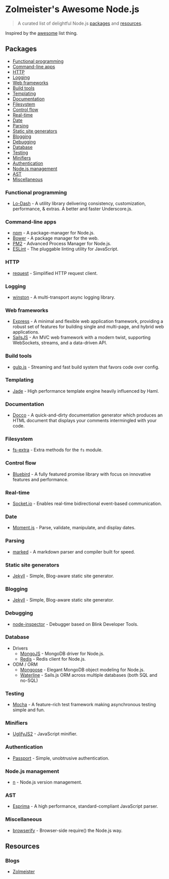 # Zolmeister's Awesome Node.js

> A curated list of delightful Node.js [packages](#packages) and [resources](#resources).

Inspired by the [awesome](https://github.com/sindresorhus/awesome) list thing.


## Packages

- [Functional programming](#functional-programming)
- [Command-line apps](#command-line-apps)
- [HTTP](#http)
- [Logging](#logging)
- [Web frameworks](#web-frameworks)
- [Build tools](#build-tools)
- [Templating](#templating)
- [Documentation](#documentation)
- [Filesystem](#filesystem)
- [Control flow](#control-flow)
- [Real-time](#real-time)
- [Date](#date)
- [Parsing](#parsing)
- [Static site generators](#static-site-generators)
- [Blogging](#blogging)
- [Debugging](#debugging)
- [Database](#database)
- [Testing](#testing)
- [Minifiers](#minifiers)
- [Authentication](#authentication)
- [Node.js management](#nodejs-management)
- [AST](#ast)
- [Miscellaneous](#miscellaneous)


### Functional programming

- [Lo-Dash](http://lodash.com) - A utility library delivering consistency, customization, performance, & extras. A better and faster Underscore.js.


### Command-line apps

- [npm](https://github.com/npm/npm/) - A package-manager for Node.js.
- [Bower](http://bower.io) - A package manager for the web.
- [PM2](https://github.com/Unitech/pm2) - Advanced Process Manager for Node.js.
- [ESLint](http://eslint.org) - The pluggable linting utility for JavaScript.



### HTTP

- [request](https://github.com/mikeal/request) - Simplified HTTP request client.


### Logging

- [winston](https://github.com/flatiron/winston) - A multi-transport async logging library.


### Web frameworks

- [Express](http://expressjs.com) - A minimal and flexible web application framework, providing a robust set of features for building single and multi-page, and hybrid web applications.
- [SailsJS](http://sailsjs.org) - An MVC web framework with a modern twist, supporting WebSockets, streams, and a data-driven API.


### Build tools

- [gulp.js](http://gulpjs.com) - Streaming and fast build system that favors code over config.


### Templating

- [Jade](https://github.com/visionmedia/jade) - High performance template engine heavily influenced by Haml.


### Documentation

- [Docco](http://jashkenas.github.io/docco/) - A quick-and-dirty documentation generator which produces an HTML document that displays your comments intermingled with your code.


### Filesystem

- [fs-extra](https://github.com/jprichardson/node-fs-extra) - Extra methods for the `fs` module.


### Control flow

- [Bluebird](https://github.com/petkaantonov/bluebird) - A fully featured promise library with focus on innovative features and performance.



### Real-time

- [Socket.io](http://socket.io) - Enables real-time bidirectional event-based communication.


### Date

- [Moment.js](http://momentjs.com) - Parse, validate, manipulate, and display dates.


### Parsing

- [marked](https://github.com/chjj/marked) - A markdown parser and compiler built for speed.


### Static site generators

- [Jekyll](http://jekyllrb.com/) - Simple, Blog-aware static site generator.


### Blogging

- [Jekyll](http://jekyllrb.com/) - Simple, Blog-aware static site generator.


### Debugging

- [node-inspector](https://github.com/node-inspector/node-inspector) - Debugger based on Blink Developer Tools.

### Database

- Drivers
  - [MongoJS](https://github.com/mafintosh/mongojs) - MongoDB driver for Node.js.
  - [Redis](https://github.com/mranney/node_redis) - Redis client for Node.js.
- ODM / ORM
  - [Mongoose](http://mongoosejs.com/) - Elegant MongoDB object modeling for Node.js.
  - [Waterline](https://github.com/balderdashy/waterline) - Sails.js ORM across multiple databases (both SQL and no-SQL)


### Testing

- [Mocha](http://visionmedia.github.io/mocha/) - A feature-rich test framework making asynchronous testing simple and fun.


### Minifiers

- [UglifyJS2](http://lisperator.net/uglifyjs/) - JavaScript minifier.


### Authentication

- [Passport](http://passportjs.org) - Simple, unobtrusive authentication.


### Node.js management

- [n](https://github.com/visionmedia/n) - Node.js version management.


### AST

- [Esprima](http://esprima.org) - A high performance, standard-compliant JavaScript parser.


### Miscellaneous

- [browserify](https://github.com/substack/node-browserify) - Browser-side require() the Node.js way.


## Resources

### Blogs

- [Zolmeister](http://zolmeister.com)

